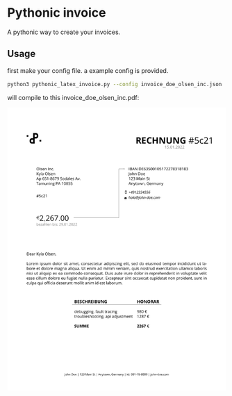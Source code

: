 # Pythonic invoice

A pythonic way to create your invoices.


## Usage
first make your config file. a example config is provided.

```sh
python3 pythonic_latex_invoice.py --config invoice_doe_olsen_inc.json
```
will compile to this invoice_doe_olsen_inc.pdf:

![alt text](https://github.com/phpanhey/pythonic_latex_invoice/blob/master/src/img/invoice_example.jpg?raw=true)